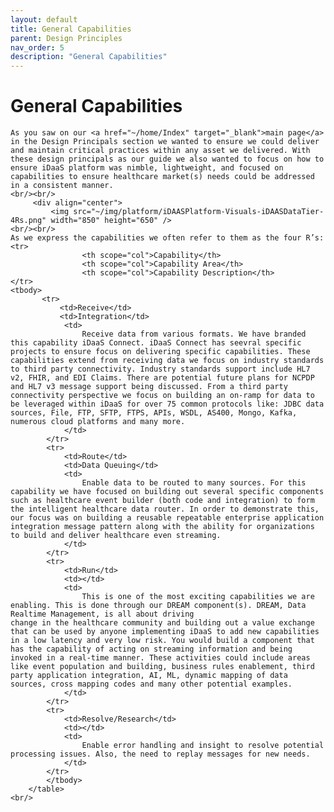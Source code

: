 ```yaml
---
layout: default
title: General Capabilities
parent: Design Principles
nav_order: 5
description: "General Capabilities"
---
```


# General Capabilities

    As you saw on our <a href="~/home/Index" target="_blank">main page</a> in the Design Principals section we wanted to ensure we could deliver and maintain critical practices within any asset we delivered. With these design principals as our guide we also wanted to focus on how to ensure iDaaS platform was nimble, lightweight, and focused on capabilities to ensure healthcare market(s) needs could be addressed in a consistent manner.
    <br/><br/>
         <div align="center">
             <img src="~/img/platform/iDAASPlatform-Visuals-iDAASDataTier-4Rs.png" width="850" height="650" />
    <br/><br/>
    As we express the capabilities we often refer to them as the four R’s:
    <tr>
                    <th scope="col">Capability</th>
                    <th scope="col">Capability Area</th>
                    <th scope="col">Capability Description</th>
    </tr>
    <tbody>
           <tr>
               <td>Receive</td>
               <td>Integration</td>
                <td>
                    Receive data from various formats. We have branded this capability iDaaS Connect. iDaaS Connect has seevral specific projects to ensure focus on delivering specific capabilities. These capabilities extend from receiving data we focus on industry standards to third party connectivity. Industry standards support include HL7 v2, FHIR, and EDI Claims. There are potential future plans for NCPDP and HL7 v3 message support being discussed. From a third party connectivity perspective we focus on building an on-ramp for data to be leveraged within iDaaS for over 75 common protocols like: JDBC data sources, File, FTP, SFTP, FTPS, APIs, WSDL, AS400, Mongo, Kafka, numerous cloud platforms and many more.
                </td>
            </tr>
            <tr>
                <td>Route</td>
                <td>Data Queuing</td>
                <td>
                    Enable data to be routed to many sources. For this capability we have focused on building out several specific components such as healthcare event builder (both code and integration) to form the intelligent healthcare data router. In order to demonstrate this, our focus was on building a reusable repeatable enterprise application integration message pattern along with the ability for organizations to build and deliver healthcare even streaming.
                </td>
            </tr>
            <tr>
                <td>Run</td>
                <td></td>
                <td>
                    This is one of the most exciting capabilities we are enabling. This is done through our DREAM component(s). DREAM, Data Realtime Management, is all about driving
    change in the healthcare community and building out a value exchange that can be used by anyone implementing iDaaS to add new capabilities in a low latency and very low risk. You would build a component that has the capability of acting on streaming information and being invoked in a real-time manner. These activities could include areas like event population and building, business rules enablement, third party application integration, AI, ML, dynamic mapping of data sources, cross mapping codes and many other potential examples.
                </td>
            </tr>
            <tr>
                <td>Resolve/Research</td>
                <td></td>
                <td>
                    Enable error handling and insight to resolve potential processing issues. Also, the need to replay messages for new needs.
                </td>
            </tr>
            </tbody>
        </table>
    <br/>
</body>
</html>
